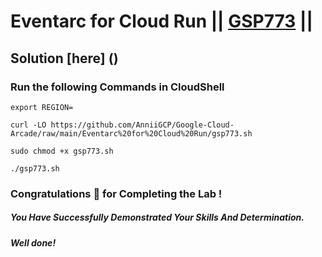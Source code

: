 # Eventarc for Cloud Run || [GSP773](https://www.cloudskillsboost.google/focuses/15657?parent=catalog) ||

## Solution [here] ()

### Run the following Commands in CloudShell
```
export REGION=
```
```
curl -LO https://github.com/AnniiGCP/Google-Cloud-Arcade/raw/main/Eventarc%20for%20Cloud%20Run/gsp773.sh

sudo chmod +x gsp773.sh

./gsp773.sh
```

### Congratulations 🎉 for Completing the Lab !

##### *You Have Successfully Demonstrated Your Skills And Determination.*

#### *Well done!*

 

 
